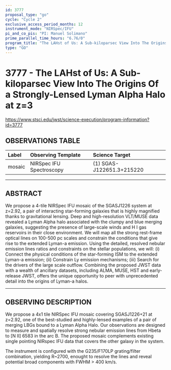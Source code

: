 ```yaml
---
id: 3777
proposal_type: "go"
cycle: "Cycle 2"
exclusive_access_period_months: 12
instrument_mode: "NIRSpec/IFU"
pi_and_co_pis: "PI: Manuel Solimano"
prime_parallel_time_hours: "6.76/0"
program_title: "The LAHst of Us: A Sub-kiloparsec View Into The Origins Of a Strongly-Lensed Lyman Alpha Halo at z=3"
type: "GO"
---
```

# 3777 - The LAHst of Us: A Sub-kiloparsec View Into The Origins Of a Strongly-Lensed Lyman Alpha Halo at z=3
https://www.stsci.edu/jwst/science-execution/program-information?id=3777
## OBSERVATIONS TABLE
| Label    | Observing Template          | Science Target           |
| :------- | :-------------------------- | :----------------------- |
| mosaic   | NIRSpec IFU Spectroscopy    | (1) SGAS-J122651.3+215220 |

---

## ABSTRACT

We propose a 4-tile NIRSpec IFU mosaic of the SGASJ1226 system at z=2.92, a pair of interacting star-forming galaxies that is highly magnified thanks to gravitational lensing. Deep and high-resolution VLT/MUSE data revealed a Lyman Alpha halo associated with the clumpy and blue merging galaxies, suggesting the presence of large-scale winds and H I gas reservoirs in their close environment. We will map all the strong rest-frame optical lines on 100-500 pc scales and constrain the conditions that give rise to the extended Lyman-a emission. Using the detailed, resolved nebular emission lines ratios and constraints on the stellar populations, we will: (i) Connect the physical conditions of the star-forming ISM to the extended Lyman-a emission; (ii) Constrain Ly emission mechanisms; (iii) Search for the drivers of the large scale outflow. Combining the proposed JWST data with a wealth of ancillary datasets, including ALMA, MUSE, HST and early-release JWST, offers the unique opportunity to peer with unprecedented detail into the origins of Lyman-a halos.

---

## OBSERVING DESCRIPTION

We propose a 4x1 tile NIRSpec IFU mosaic covering SGASJ1226+21 at z=2.92, one of the best-studied and highly-lensed examples of a pair of merging LBGs bound to a Lyman Alpha Halo. Our observations are designed to measure and spatially resolve strong nebular emission lines from Hbeta to [N II] 6583 in the arc B. The proposed mosaic complements existing single pointing NIRspec IFU data that covers the other galaxy in the system.

The instrument is configured with the G235/F170LP grating/filter combination, yielding R~2700, enought to resolve the lines and reveal potential broad components with FWHM > 400 km/s.